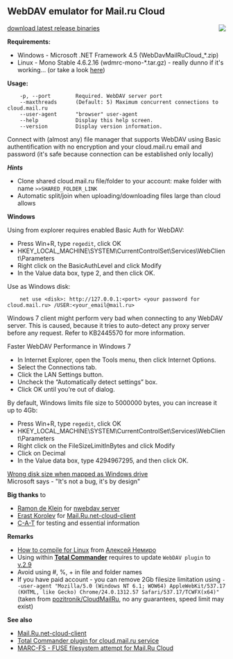 ## **WebDAV emulator for Mail.ru Cloud**<br>
[download latest release binaries](https://github.com/yar229/WebDavMailRuCloud/releases/latest) <a href="https://ci.appveyor.com/project/yar229/webdavmailrucloud-k21bq/branch/master"><img src="https://ci.appveyor.com/api/projects/status/3gejunv39gqed3tp/branch/master?svg=true" align="right"></a>

**Requirements:**
* Windows - Microsoft .NET Framework 4.5 (WebDavMailRuCloud_*.zip)
* Linux - Mono Stable 4.6.2.16 (wdmrc-mono-*.tar.gz) - really dunno if it's working... (or take a look [here](https://toster.ru/q/375448))

**Usage:**
``` 	
	-p, --port        Required. WebDAV server port
	--maxthreads      (Default: 5) Maximum concurrent connections to cloud.mail.ru
	--user-agent      "browser" user-agent
	--help            Display this help screen.
	--version         Display version information.
```
Connect with (almost any) file manager that supports WebDAV using Basic authentification with no encryption and your cloud.mail.ru email and password (it's safe because connection can be established only locally)

***Hints***
* Clone shared cloud.mail.ru file/folder to your account:	make folder with name `>>SHARED_FOLDER_LINK`
* Automatic split/join when uploading/downloading files large than cloud allows

**Windows**

Using from explorer requires enabled Basic Auth for WebDAV:
* Press Win+R, type `regedit`, click OK
* HKEY_LOCAL_MACHINE\SYSTEM\CurrentControlSet\Services\WebClient\Parameters
* Right click on the BasicAuthLevel and click Modify
* In the Value data box, type 2, and then click OK.

Use as Windows disk: <br>
``` 
	net use <disk>: http://127.0.0.1:<port> <your password for cloud.mail.ru> /USER:<your_email@mail.ru>
``` 


Windows 7 client might perform very bad when connecting to any WebDAV server. This is caused, because it tries to auto-detect any proxy server before any request. Refer to KB2445570 for more information.

Faster WebDAV Performance in Windows 7<br>
* In Internet Explorer, open the Tools menu, then click Internet Options.
* Select the Connections tab.
* Click the LAN Settings button.
* Uncheck the “Automatically detect settings” box.
* Click OK until you’re out of dialog.

By default, Windows limits file size to 5000000 bytes, you can increase it up to 4Gb:
* Press Win+R, type `regedit`, click OK
* HKEY_LOCAL_MACHINE\SYSTEM\CurrentControlSet\Services\WebClient\Parameters
* Right click on the FileSizeLimitInBytes and click Modify
* Click on Decimal
* In the Value data box, type 4294967295, and then click OK.

[Wrong disk size when mapped as Windows drive](https://support.microsoft.com/en-us/kb/2386902)<br>
Microsoft says - "It's not a bug, it's by design"


**Big thanks** to
* [Ramon de Klein](https://github.com/ramondeklein) for [nwebdav server](https://github.com/ramondeklein/nwebdav)
* [Erast Korolev](https://github.com/erastmorgan) for [Mail.Ru.net-cloud-client](https://github.com/erastmorgan/Mail.Ru-.net-cloud-client)
* [C-A-T](https://github.com/C-A-T9LIFE) for testing and essential information


**Remarks**
* [How to compile for Linux](https://toster.ru/q/375448) from [Алексей Немиро](https://toster.ru/user/AlekseyNemiro)
* Using within [**Total Commander**](http://www.ghisler.com/) requires to update `WebDAV plugin` to [v.2.9](http://ghisler.fileburst.com/fsplugins/webdav.zip)
* Avoid using #, %, +  in file and folder names
* If you have paid account - you can remove 2Gb filesize limitation using `--user-agent "Mozilla/5.0 (Windows NT 6.1; WOW64) AppleWebKit/537.17 (KHTML, like Gecko) Chrome/24.0.1312.57 Safari/537.17/TCWFX(x64)"` (taken from [pozitronik/CloudMailRu]( https://github.com/pozitronik/CloudMailRu), no any guarantees, speed limit may exist)

**See also**
* [Mail.Ru.net-cloud-client](https://github.com/erastmorgan/Mail.Ru-.net-cloud-client)
* [Total Commander plugin for cloud.mail.ru service](https://github.com/pozitronik/CloudMailRu)
* [MARC-FS - FUSE filesystem attempt for Mail.Ru Cloud](https://gitlab.com/Kanedias/MARC-FS)
